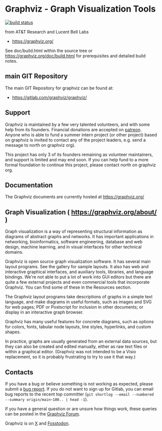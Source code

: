 # Graphviz - Graph Visualization Tools

[![build status](https://gitlab.com/graphviz/graphviz/badges/main/pipeline.svg)](https://gitlab.com/graphviz/graphviz/-/pipelines/)

from AT&amp;T Research and Lucent Bell Labs

* https://graphviz.org/

See doc/build.html within the source tree or https://graphviz.org/doc/build.html for prerequisites and detailed build notes.

## main GIT Repository

The main GIT Repository for graphviz can be found at:

* https://gitlab.com/graphviz/graphviz/

## Support

Graphviz is maintained by a few very talented volunteers, and with some help from its founders. Financial donations are accepted on [patreon](https://patreon.com/graphviz). Anyone who is able to fund a summer intern project (or other project) based on graphviz is invited to contact any of the project leaders, e.g. send a message to north on graphviz org).

This project has only 3 of its founders remaining as volunteer maintainers, and support is limited and may end soon. If you can help fund to a more formal foundation to continue this project, please contact north on graphviz org.

## Documentation

The Graphviz documents are currently hosted at https://graphviz.org/

## Graph Visualization ( https://graphviz.org/about/ )

Graph visualization is a way of representing structural information as diagrams of abstract graphs and networks. It has important applications in networking, bioinformatics,  software engineering, database and web design, machine learning, and in visual interfaces for other technical domains.

Graphviz is open source graph visualization software. It has several main layout programs. See the gallery for sample layouts. It also has web and interactive graphical interfaces, and auxiliary tools, libraries, and language bindings. We're not able to put a lot of work into GUI editors but there are quite a few external projects and even commercial tools that incorporate Graphviz. You can find some of these in the Resources section.

The Graphviz layout programs take descriptions of graphs in a simple text language, and make diagrams in useful formats, such as images and SVG for web pages; PDF or Postscript for inclusion in other documents; or display in an interactive graph browser.

Graphviz has many useful features for concrete diagrams, such as options for colors, fonts, tabular node layouts, line styles, hyperlinks, and custom shapes.

In practice, graphs are usually generated from an external data sources, but they can also be created and edited manually, either as raw text files or within a graphical editor. (Graphviz was not intended to be a Visio replacement, so it is probably frustrating to try to use it that way.)

## Contacts

If you have a bug or believe something is not working as expected, please submit a [bug report](https://gitlab.com/graphviz/graphviz/issues).
If you do not want to sign up for Gitlab, you can email bug reports to the
recent top committer
(`git shortlog --email --numbered --summary origin/main~100.. | head -1`).

If you have a general question or are unsure how things work, these queries can be posted in the [Graphviz Forum](https://forum.graphviz.org/).

Graphviz is on [X](https://twitter.com/graphviz) and [Fosstodon](https://fosstodon.org/@graphviz).
